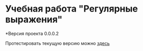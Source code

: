 #  Учебная работа "Регулярные выражения"
*Версия проекта 0.0.0.2

Протестировать текущую версию можно [здесь](https://matoeltiempo.github.io/regex/)
